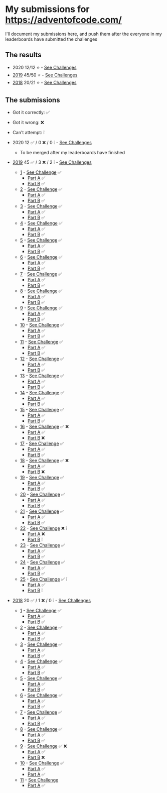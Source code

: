 # My submissions for https://adventofcode.com/

I'll document my submissions here, and push them after the everyone in my 
leaderboards have submitted the challenges

## The results

* 2020 12/12 :star: - [See Challenges](https://adventofcode.com/2020)
* [2019](year_2019) 45/50 :star: - [See Challenges](https://adventofcode.com/2019)
* [2018](year_2018) 20/21 :star: - [See Challenges](https://adventofcode.com/2018)

## The submissions

* Got it correctly: :white_check_mark:
* Got it wrong: :x:
* Can't attempt: :grey_exclamation:

* 2020 12 :white_check_mark:  / 0 :x: /  0 :grey_exclamation: - [See Challenges](https://adventofcode.com/2020)
  * To be merged after my leaderboards have finished
* [2019](year_2019) 45 :white_check_mark:  / 3 :x: /  2 :grey_exclamation: - [See Challenges](https://adventofcode.com/2019)
  * [1](year_2019/day_01)  - [See Challenge](https://adventofcode.com/2019/day/1) :white_check_mark:
    * [Part A](year_2019/day_01/part_a.py) :white_check_mark:
    * [Part B](year_2019/day_01/part_b.py) :white_check_mark:
  * [2](year_2019/day_02)  - [See Challenge](https://adventofcode.com/2019/day/2) :white_check_mark:
    * [Part A](year_2019/day_02/part_a.py) :white_check_mark:
    * [Part B](year_2019/day_02/part_b.py) :white_check_mark:
  * [3](year_2019/day_03)  - [See Challenge](https://adventofcode.com/2019/day/3) :white_check_mark:
    * [Part A](year_2019/day_03/part_a.py) :white_check_mark:
    * [Part B](year_2019/day_03/part_b.py) :white_check_mark:
  * [4](year_2019/day_04)  - [See Challenge](https://adventofcode.com/2019/day/4) :white_check_mark:
    * [Part A](year_2019/day_04/part_a.py) :white_check_mark:
    * [Part B](year_2019/day_04/part_b.py) :white_check_mark:
  * [5](year_2019/day_05)  - [See Challenge](https://adventofcode.com/2019/day/5) :white_check_mark:
    * [Part A](year_2019/day_05/part_a.py) :white_check_mark:
    * [Part B](year_2019/day_05/part_b.py) :white_check_mark:
  * [6](year_2019/day_06)  - [See Challenge](https://adventofcode.com/2019/day/6) :white_check_mark:
    * [Part A](year_2019/day_06/part_a.py) :white_check_mark:
    * [Part B](year_2019/day_06/part_b.py) :white_check_mark:
  * [7](year_2019/day_07)  - [See Challenge](https://adventofcode.com/2019/day/7) :white_check_mark:
    * [Part A](year_2019/day_07/part_a.py) :white_check_mark:
    * [Part B](year_2019/day_07/part_b.py) :white_check_mark:
  * [8](year_2019/day_08)  - [See Challenge](https://adventofcode.com/2019/day/8) :white_check_mark:
    * [Part A](year_2019/day_08/part_a.py) :white_check_mark:
    * [Part B](year_2019/day_08/part_b.py) :white_check_mark:
  * [9](year_2019/day_09)  - [See Challenge](https://adventofcode.com/2019/day/9) :white_check_mark:
    * [Part A](year_2019/day_09/part_a.py) :white_check_mark:
    * [Part B](year_2019/day_09/part_b.py) :white_check_mark:
  * [10](year_2019/day_10)  - [See Challenge](https://adventofcode.com/2019/day/10) :white_check_mark:
    * [Part A](year_2019/day_10/part_a.py) :white_check_mark:
    * [Part B](year_2019/day_10/part_b.py) :white_check_mark:
  * [11](year_2019/day_11)  - [See Challenge](https://adventofcode.com/2019/day/11) :white_check_mark:
    * [Part A](year_2019/day_11/part_a.py) :white_check_mark:
    * [Part B](year_2019/day_11/part_b.py) :white_check_mark:
  * [12](year_2019/day_12)  - [See Challenge](https://adventofcode.com/2019/day/12) :white_check_mark:
    * [Part A](year_2019/day_12/part_a.py) :white_check_mark:
    * [Part B](year_2019/day_12/part_b.py) :white_check_mark:
  * [13](year_2019/day_13)  - [See Challenge](https://adventofcode.com/2019/day/13) :white_check_mark:
    * [Part A](year_2019/day_13/part_a.py) :white_check_mark:
    * [Part B](year_2019/day_13/part_b.py) :white_check_mark:
  * [14](year_2019/day_14)  - [See Challenge](https://adventofcode.com/2019/day/14) :white_check_mark:
    * [Part A](year_2019/day_14/part_a.py) :white_check_mark:
    * [Part B](year_2019/day_14/part_b.py) :white_check_mark:
  * [15](year_2019/day_15)  - [See Challenge](https://adventofcode.com/2019/day/15) :white_check_mark:
    * [Part A](year_2019/day_15/part_a.py) :white_check_mark:
    * [Part B](year_2019/day_15/part_b.py) :white_check_mark:
  * [16](year_2019/day_16)  - [See Challenge](https://adventofcode.com/2019/day/16) :white_check_mark: :x:
    * [Part A](year_2019/day_16/part_a.py) :white_check_mark:
    * [Part B](year_2019/day_16/part_b.py) :x:
  * [17](year_2019/day_17)  - [See Challenge](https://adventofcode.com/2019/day/17) :white_check_mark:
    * [Part A](year_2019/day_17/part_a.py) :white_check_mark:
    * [Part B](year_2019/day_17/part_b.py) :white_check_mark:
  * [18](year_2019/day_18)  - [See Challenge](https://adventofcode.com/2019/day/18) :white_check_mark: :x:
    * [Part A](year_2019/day_18/part_a.py) :white_check_mark:
    * [Part B](year_2019/day_18/part_b.py) :x:
  * [19](year_2019/day_19)  - [See Challenge](https://adventofcode.com/2019/day/19) :white_check_mark:
    * [Part A](year_2019/day_19/part_a.py) :white_check_mark:
    * [Part B](year_2019/day_19/part_b.py) :white_check_mark:
  * [20](year_2019/day_20)  - [See Challenge](https://adventofcode.com/2019/day/20) :white_check_mark:
    * [Part A](year_2019/day_20/part_a.py) :white_check_mark:
    * [Part B](year_2019/day_20/part_b.py) :white_check_mark:
  * [21](year_2019/day_21)  - [See Challenge](https://adventofcode.com/2019/day/21) :white_check_mark:
    * [Part A](year_2019/day_21/part_a.py) :white_check_mark:
    * [Part B](year_2019/day_21/part_b.py) :white_check_mark:
  * [22](year_2019/day_22)  - [See Challenge](https://adventofcode.com/2019/day/22) :x: :grey_exclamation:
    * [Part A](year_2019/day_22/part_a.py) :x:
    * [Part B](year_2019/day_22/part_b.py) :grey_exclamation:
  * [23](year_2019/day_23)  - [See Challenge](https://adventofcode.com/2019/day/23) :white_check_mark:
    * [Part A](year_2019/day_23/part_a.py) :white_check_mark:
    * [Part B](year_2019/day_23/part_b.py) :white_check_mark:
  * [24](year_2019/day_24)  - [See Challenge](https://adventofcode.com/2019/day/24) :white_check_mark:
    * [Part A](year_2019/day_24/part_a.py) :white_check_mark:
    * [Part B](year_2019/day_24/part_b.py) :white_check_mark:
  * [25](year_2019/day_25)  - [See Challenge](https://adventofcode.com/2019/day/25) :white_check_mark: :grey_exclamation:
    * [Part A](year_2019/day_25/part_a.py) :white_check_mark:
    * [Part B](year_2019/day_25/part_b.py) :grey_exclamation:
* [2018](year_2018) 20 :white_check_mark:  / 1 :x: /  0 :grey_exclamation: - [See Challenges](https://adventofcode.com/2018)
  * [1](year_2018/day_01)  - [See Challenge](https://adventofcode.com/2018/day/1) :white_check_mark:
    * [Part A](year_2018/day_01/part_a.py) :white_check_mark:
    * [Part B](year_2018/day_01/part_b.py) :white_check_mark:
  * [2](year_2018/day_02)  - [See Challenge](https://adventofcode.com/2018/day/2) :white_check_mark:
    * [Part A](year_2018/day_02/part_a.py) :white_check_mark:
    * [Part B](year_2018/day_02/part_b.py) :white_check_mark:
  * [3](year_2018/day_03)  - [See Challenge](https://adventofcode.com/2018/day/3) :white_check_mark:
    * [Part A](year_2018/day_03/part_a.py) :white_check_mark:
    * [Part B](year_2018/day_03/part_b.py) :white_check_mark:
  * [4](year_2018/day_04)  - [See Challenge](https://adventofcode.com/2018/day/4) :white_check_mark:
    * [Part A](year_2018/day_04/part_a.py) :white_check_mark:
    * [Part B](year_2018/day_04/part_b.py) :white_check_mark:
  * [5](year_2018/day_05)  - [See Challenge](https://adventofcode.com/2018/day/5) :white_check_mark:
    * [Part A](year_2018/day_05/part_a.py) :white_check_mark:
    * [Part B](year_2018/day_05/part_b.py) :white_check_mark:
  * [6](year_2018/day_06)  - [See Challenge](https://adventofcode.com/2018/day/6) :white_check_mark:
    * [Part A](year_2018/day_06/part_a.py) :white_check_mark:
    * [Part B](year_2018/day_06/part_b.py) :white_check_mark:
  * [7](year_2018/day_07)  - [See Challenge](https://adventofcode.com/2018/day/7) :white_check_mark:
    * [Part A](year_2018/day_07/part_a.py) :white_check_mark:
    * [Part B](year_2018/day_07/part_b.py) :white_check_mark:
  * [8](year_2018/day_08)  - [See Challenge](https://adventofcode.com/2018/day/8) :white_check_mark:
    * [Part A](year_2018/day_08/part_a.py) :white_check_mark:
    * [Part B](year_2018/day_08/part_b.py) :white_check_mark:
  * [9](year_2018/day_09)  - [See Challenge](https://adventofcode.com/2018/day/9) :white_check_mark: :x:
    * [Part A](year_2018/day_09/part_a.py) :white_check_mark:
    * [Part B](year_2018/day_09/part_B.py) :x:
  * [10](year_2018/day_10)  - [See Challenge](https://adventofcode.com/2018/day/10) :white_check_mark:
    * [Part A](year_2018/day_10/part_a.py) :white_check_mark:
    * [Part A](year_2018/day_10/part_b.py) :white_check_mark:
  * [11](year_2018/day_11)  - [See Challenge](https://adventofcode.com/2018/day/11)
    * [Part A](year_2018/day_11/part_a.py) :white_check_mark:
